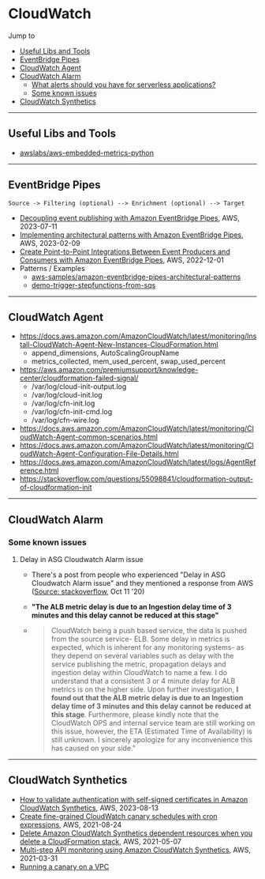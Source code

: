 # CloudWatch

Jump to
- [Useful Libs and Tools](#useful-libs-and-tools)
- [EventBridge Pipes](#eventbridge-pipes)
- [CloudWatch Agent](#cloudwatch-agent)
- [CloudWatch Alarm](#cloudwatch-alarm)
    - [What alerts should you have for serverless applications?](https://lumigo.io/blog/what-alerts-should-you-have-for-serverless-applications/)
    - [Some known issues](#some-known-issues)
- [CloudWatch Synthetics](#cloudwatch-synthetics)


---
## Useful Libs and Tools

- [awslabs/aws-embedded-metrics-python](https://github.com/awslabs/aws-embedded-metrics-python)

---
## EventBridge Pipes

```
Source -> Filtering (optional) --> Enrichment (optional) --> Target
```

- [Decoupling event publishing with Amazon EventBridge Pipes](https://aws.amazon.com/blogs/compute/decoupling-event-publishing-with-amazon-eventbridge-pipes/), AWS, 2023-07-11
- [Implementing architectural patterns with Amazon EventBridge Pipes](https://aws.amazon.com/blogs/compute/implementing-architectural-patterns-with-amazon-eventbridge-pipes/), AWS, 2023-02-09
- [Create Point-to-Point Integrations Between Event Producers and Consumers with Amazon EventBridge Pipes](https://aws.amazon.com/blogs/aws/new-create-point-to-point-integrations-between-event-producers-and-consumers-with-amazon-eventbridge-pipes/), AWS, 2022-12-01
- Patterns / Examples
    - [aws-samples/amazon-eventbridge-pipes-architectural-patterns](https://github.com/aws-samples/amazon-eventbridge-pipes-architectural-patterns)
    - [demo-trigger-stepfunctions-from-sqs](https://github.com/aws-samples/aws-stepfunctions-examples/blob/main/sam/demo-trigger-stepfunctions-from-sqs/template.yaml)


---
## CloudWatch Agent

- https://docs.aws.amazon.com/AmazonCloudWatch/latest/monitoring/Install-CloudWatch-Agent-New-Instances-CloudFormation.html
    - append_dimensions, AutoScalingGroupName
    - metrics_collected, mem_used_percent, swap_used_percent
- https://aws.amazon.com/premiumsupport/knowledge-center/cloudformation-failed-signal/
    - /var/log/cloud-init-output.log
    - /var/log/cloud-init.log
    - /var/log/cfn-init.log
    - /var/log/cfn-init-cmd.log
    - /var/log/cfn-wire.log
- https://docs.aws.amazon.com/AmazonCloudWatch/latest/monitoring/CloudWatch-Agent-common-scenarios.html
- https://docs.aws.amazon.com/AmazonCloudWatch/latest/monitoring/CloudWatch-Agent-Configuration-File-Details.html
- https://docs.aws.amazon.com/AmazonCloudWatch/latest/logs/AgentReference.html
- https://stackoverflow.com/questions/55098841/cloudformation-output-of-cloudformation-init


---
## CloudWatch Alarm

### Some known issues

1. Delay in ASG Cloudwatch Alarm issue

    - There's a post from people who experienced "Delay in ASG Cloudwatch Alarm issue" and they mentioned a response from AWS ([Source: stackoverflow](https://stackoverflow.com/questions/64044268/delay-in-aws-cloudwatch-alarm-state-change), Oct 11 '20)

    - **"The ALB metric delay is due to an Ingestion delay time of 3 minutes and this delay cannot be reduced at this stage"**

    - > CloudWatch being a push based service, the data is pushed from the source service- ELB. Some delay in metrics is expected, which is inherent for any monitoring systems- as they depend on several variables such as delay with the service publishing the metric, propagation delays and ingestion delay within CloudWatch to name a few. I do understand that a consistent 3 or 4 minute delay for ALB metrics is on the higher side. Upon further investigation, **I found out that the ALB metric delay is due to an Ingestion delay time of 3 minutes and this delay cannot be reduced at this stage**.
    Furthermore, please kindly note that the CloudWatch OPS and internal service team are still working on this issue, however, the ETA (Estimated Time of Availability) is still unknown. I sincerely apologize for any inconvenience this has caused on your side."

---
## CloudWatch Synthetics

- [How to validate authentication with self-signed certificates in Amazon CloudWatch Synthetics](https://aws.amazon.com/blogs/mt/how-to-validate-authentication-with-self-signed-certificates-in-amazon-cloudwatch-synthetics/), AWS, 2023-08-13
- [Create fine-grained CloudWatch canary schedules with cron expressions](https://aws.amazon.com/blogs/mt/create-fine-grained-cloudwatch-canary-schedules-with-cron-expressions/), AWS, 2021-08-24
- [Delete Amazon CloudWatch Synthetics dependent resources when you delete a CloudFormation stack](https://aws.amazon.com/blogs/mt/delete-amazon-cloudwatch-synthetics-dependent-resources-when-you-delete-a-cloudformation-stack/), AWS, 2021-05-07
- [Multi-step API monitoring using Amazon CloudWatch Synthetics](https://aws.amazon.com/blogs/mt/multi-step-api-monitoring-using-amazon-cloudwatch-synthetics/), AWS, 2021-03-31
- [Running a canary on a VPC](https://github.com/awsdocs/amazon-cloudwatch-user-guide/blob/master/doc_source/CloudWatch_Synthetics_Canaries_VPC.md)
